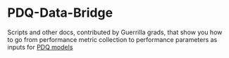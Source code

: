 # PDQ-Data-Bridge

Scripts and other docs, contributed by Guerrilla grads, that show you how to go from 
performance metric collection to performance parameters as inputs for [PDQ models](https://github.com/DrQz/pdq-qnm-pkg)



